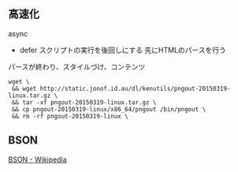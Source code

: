 ## 高速化
async
- defer
スクリプトの実行を後回しにする
先にHTMLのパースを行う

パースが終わり、スタイルづけ、コンテンツ

```yuml
wget \
 && wget http://static.jonof.id.au/dl/kenutils/pngout-20150319-linux.tar.gz \
 && tar -xf pngout-20150319-linux.tar.gz \
 && cp pngout-20150319-linux/x86_64/pngout /bin/pngout \
 && rm -rf pngout-20150319-linux \
```


## BSON
[BSON - Wikipedia](https://ja.wikipedia.org/wiki/BSON)
